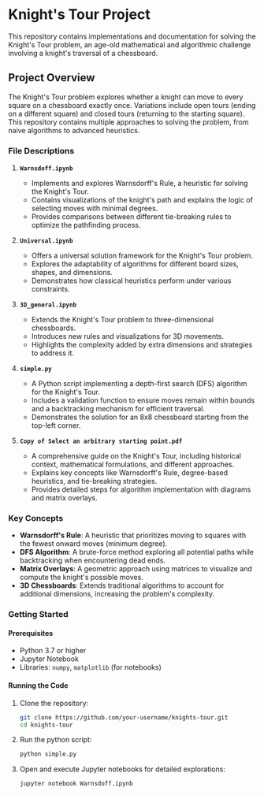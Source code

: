 # Knight's Tour Project

This repository contains implementations and documentation for solving the Knight's Tour problem, an age-old mathematical and algorithmic challenge involving a knight's traversal of a chessboard.

## Project Overview

The Knight's Tour problem explores whether a knight can move to every square on a chessboard exactly once. Variations include open tours (ending on a different square) and closed tours (returning to the starting square). This repository contains multiple approaches to solving the problem, from naive algorithms to advanced heuristics.

### File Descriptions

1. **`Warnsdoff.ipynb`**
   - Implements and explores Warnsdorff's Rule, a heuristic for solving the Knight's Tour.
   - Contains visualizations of the knight's path and explains the logic of selecting moves with minimal degrees.
   - Provides comparisons between different tie-breaking rules to optimize the pathfinding process.

2. **`Universal.ipynb`**
   - Offers a universal solution framework for the Knight's Tour problem.
   - Explores the adaptability of algorithms for different board sizes, shapes, and dimensions.
   - Demonstrates how classical heuristics perform under various constraints.

3. **`3D_general.ipynb`**
   - Extends the Knight's Tour problem to three-dimensional chessboards.
   - Introduces new rules and visualizations for 3D movements.
   - Highlights the complexity added by extra dimensions and strategies to address it.

4. **`simple.py`**
   - A Python script implementing a depth-first search (DFS) algorithm for the Knight's Tour.
   - Includes a validation function to ensure moves remain within bounds and a backtracking mechanism for efficient traversal.
   - Demonstrates the solution for an 8x8 chessboard starting from the top-left corner.

5. **`Copy of Select an arbitrary starting point.pdf`**
   - A comprehensive guide on the Knight's Tour, including historical context, mathematical formulations, and different approaches.
   - Explains key concepts like Warnsdorff's Rule, degree-based heuristics, and tie-breaking strategies.
   - Provides detailed steps for algorithm implementation with diagrams and matrix overlays.

### Key Concepts

- **Warnsdorff's Rule**: A heuristic that prioritizes moving to squares with the fewest onward moves (minimum degree).
- **DFS Algorithm**: A brute-force method exploring all potential paths while backtracking when encountering dead ends.
- **Matrix Overlays**: A geometric approach using matrices to visualize and compute the knight's possible moves.
- **3D Chessboards**: Extends traditional algorithms to account for additional dimensions, increasing the problem's complexity.

### Getting Started

#### Prerequisites
- Python 3.7 or higher
- Jupyter Notebook
- Libraries: `numpy`, `matplotlib` (for notebooks)

#### Running the Code
1. Clone the repository:
   ```bash
   git clone https://github.com/your-username/knights-tour.git
   cd knights-tour
2. Run the python script:
    ```bash
    python simple.py
3. Open and execute Jupyter notebooks for detailed explorations:
    ```bash
    jupyter notebook Warnsdoff.ipynb

